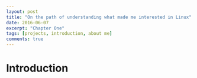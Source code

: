 ```yaml
---
layout: post
title: "On the path of understanding what made me interested in Linux"
date: 2016-06-07
excerpt: "Chapter One"
tags: [projects, introduction, about me]
comments: true
---
```


# Introduction

